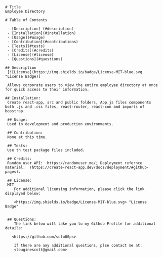

    # Title 
    Employee Directory

    # Table of Contents

     - [Description] (#description)
     - [Installation](#installation)
     - [Usage](#usage)
     - [Contribution](#contributions)
     - [Tests](#tests)
     - [Credits](#credits)
     - [License](#license)
     - [Questions](#questions)

    ## Description
     [![License](https://img.shields.io/badge/License-MIT-blue.svg "License Badge)]

     Allows corporate users to view the entire employee directory at once for quick access to their information.

    ## Installation:
     Create react-app, src and public folders, App.js files components both .js and .css files, react-router, react-com and imports of boostrap.

     ## Usage:
     Used in development and production environments.

     ## Contribution:
     None at this time.

     ## Tests:
     Use th test package files included.

     ## Credits:
     Random user API:  https://randomuser.me/; Deployment refernce material:  (https://create-react-app.dev/docs/deployment/#github-pages).
     
     ## License:
     MIT
        For additional licensing information, please click the link displayed below:

        <https://img.shields.io/badge/License-MIT-blue.svg> "License Badge"

        
     ## Questions:
        The link below will take you to my Github Profile for additional details:

       <https://github.com/sclo00ps>
    
        If there are any additional questions, plse contact me at:  
        <louginescott@gmail.com>

    